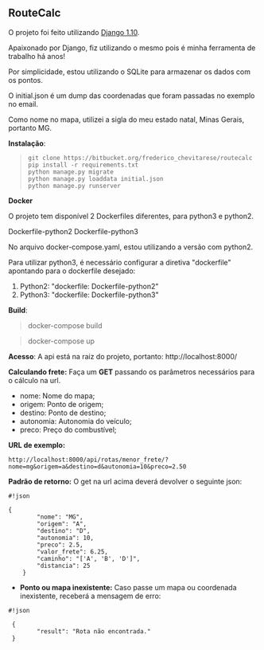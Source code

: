 ## **RouteCalc** ##
O projeto foi feito utilizando [Django 1.10](https://www.djangoproject.com/).

Apaixonado por Django, fiz utilizando o mesmo pois é minha ferramenta de trabalho há anos!

Por simplicidade, estou utilizando o SQLite para armazenar os dados com os pontos.

O initial.json é um dump das coordenadas que foram passadas no exemplo no email.

Como nome no mapa, utilizei a sigla do meu estado natal, Minas Gerais, portanto MG.


**Instalação**:

>     git clone https://bitbucket.org/frederico_chevitarese/routecalc
>     pip install -r requirements.txt
>     python manage.py migrate
>     python manage.py loaddata initial.json
>     python manage.py runserver

**Docker**

O projeto tem disponível 2 Dockerfiles diferentes, para python3 e python2.

Dockerfile-python2
Dockerfile-python3

No arquivo docker-compose.yaml, estou utilizando a versão com python2.

Para utilizar python3, é necessário configurar a diretiva "dockerfile" apontando para o dockerfile desejado:


 1. Python2: "dockerfile: Dockerfile-python2"
 2. Python3: "dockerfile: Dockerfile-python3"


**Build**:

>  docker-compose build

>  docker-compose up


 **Acesso**:
    A api está na raiz do projeto, portanto:
    http://localhost:8000/


 **Calculando frete:**
    Faça um **GET** passando os parâmetros necessários para o cálculo na url.


* nome: Nome do mapa;
* origem: Ponto de origem;
* destino: Ponto de destino;
* autonomia: Autonomia do veículo;
* preco: Preço do combustível;


**URL de exemplo:**

    http://localhost:8000/api/rotas/menor_frete/?nome=mg&origem=a&destino=d&autonomia=10&preco=2.50


**Padrão de retorno:**
    O get na url acima deverá devolver o seguinte json:

```
#!json

{
        "nome": "MG",
        "origem": "A",
        "destino": "D",
        "autonomia": 10,
        "preco": 2.5,
        "valor_frete": 6.25,
        "caminho": "['A', 'B', 'D']",
        "distancia": 25
    }

```


* **Ponto ou mapa inexistente:**
    Caso passe um mapa ou coordenada inexistente, receberá a mensagem de erro:

```
#!json

 {
        "result": "Rota não encontrada."
 }
```